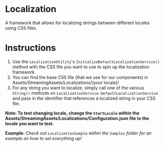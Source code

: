 # Localization
A framework that allows for localizing strings between different locales using CSS files.

# Instructions
1. Use the `LocalizationUtility`'s `InitializeDefaultLocalizationService()` method with the CSS file
    you want to use to spin up the localization framework.
2. You can find the base CSS file (that we use for our components) in Assets/StreamingAssets/Localizations/(your locale)/
3. For any string you want to localize, simply call one of the various `String()` methods on
    `LocalizationService.DefaultLocalizationService`
    and pass in the identifier that references a localized string in your CSS file.
    
**Note: To test changing locale, change the `StartLocale` within the Assets/StreamingAssets/Localizations/Configuration.json
    file to the locale you want to test.**

**Example:** *Check out `LocalizationSample` within the `Samples` folder for an example on how to set everything up!*
